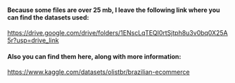 #### Because some files are over 25 mb, I leave the following link where you can find the datasets used:
https://drive.google.com/drive/folders/1ENscLqTEQl0rtSjtph8u3v0bq0X25A5r?usp=drive_link

#### Also you can find them here, along with more information:
https://www.kaggle.com/datasets/olistbr/brazilian-ecommerce
